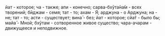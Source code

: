 йат - которое; ча - также; апи - конечно; сарва-бхӯта̄на̄м - всех творений; бӣджам - семя; тат - то; ахам - Я; арджуна - о Арджуна; на - не; тат - то; асти - существует; вина̄ - без; йат - которое; сйа̄т - было бы; майа̄ - Мной; бхӯтам - сотворенное живое существо; чара-ачарам - движущееся и неподвижное.